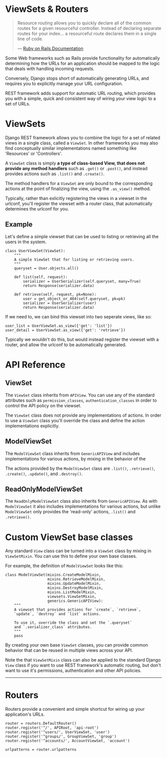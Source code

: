 <a class="github" href="routers.py"></a> <a class="github" href="viewsets.py"></a>

# ViewSets & Routers

> Resource routing allows you to quickly declare all of the common routes for a given resourceful controller. Instead of declaring separate routes for your index... a resourceful route declares them in a single line of code.
>
> &mdash; [Ruby on Rails Documentation][cite]

Some Web frameworks such as Rails provide functionality for automatically determining how the URLs for an application should be mapped to the logic that deals with handling incoming requests.

Conversely, Django stops short of automatically generating URLs, and requires you to explicitly manage your URL configuration.

REST framework adds support for automatic URL routing, which provides you with a simple, quick and consistent way of wiring your view logic to a set of URLs.

# ViewSets

Django REST framework allows you to combine the logic for a set of related views in a single class, called a `ViewSet`.  In other frameworks you may also find conceptually similar implementations named something like 'Resources' or 'Controllers'.

A `ViewSet` class is simply **a type of class-based View, that does not provide any method handlers** such as `.get()` or `.post()`, and instead provides actions such as `.list()` and `.create()`.

The method handlers for a `ViewSet` are only bound to the corresponding actions at the point of finalizing the view, using the `.as_view()` method.

Typically, rather than exlicitly registering the views in a viewset in the urlconf, you'll register the viewset with a router class, that automatically determines the urlconf for you.

## Example

Let's define a simple viewset that can be used to listing or retrieving all the users in the system.

    class UserViewSet(ViewSet):
        """
        A simple ViewSet that for listing or retrieving users.
        """
        queryset = User.objects.all()

        def list(self, request):
            serializer = UserSerializer(self.queryset, many=True)
            return Response(serializer.data)
            
        def retrieve(self, request, pk=None):
            user = get_object_or_404(self.queryset, pk=pk)
            serializer = UserSerializer(user)
            return Response(serializer.data)

If we need to, we can bind this viewset into two seperate views, like so:

    user_list = UserViewSet.as_view({'get': 'list'})
    user_detail = UserViewSet.as_view({'get': 'retrieve'})

Typically we wouldn't do this, but would instead register the viewset with a router, and allow the urlconf to be automatically generated.

# API Reference

## ViewSet

The `ViewSet` class inherits from `APIView`.  You can use any of the standard attributes such as `permission_classes`, `authentication_classes` in order to control the API policy on the viewset.

The `ViewSet` class does not provide any implementations of actions.  In order to use a `ViewSet` class you'll override the class and define the action implementations explicitly.

## ModelViewSet

The `ModelViewSet` class inherits from `GenericAPIView` and includes implementations for various actions, by mixing in the behavior of the

The actions provided by the `ModelViewSet` class are `.list()`, `.retrieve()`,  `.create()`, `.update()`, and `.destroy()`.

## ReadOnlyModelViewSet

The `ReadOnlyModelViewSet` class also inherits from `GenericAPIView`.  As with `ModelViewSet` it also includes implementations for various actions, but unlike `ModelViewSet` only provides the 'read-only' actions, `.list()` and `.retrieve()`.

# Custom ViewSet base classes 

Any standard `View` class can be turned into a `ViewSet` class by mixing in `ViewSetMixin`.  You can use this to define your own base classes.

For example, the definition of `ModelViewSet` looks like this:

    class ModelViewSet(mixins.CreateModelMixin,
                       mixins.RetrieveModelMixin,
                       mixins.UpdateModelMixin,
                       mixins.DestroyModelMixin,
                       mixins.ListModelMixin,
                       viewsets.ViewSetMixin,
                       generics.GenericAPIView):
        """
        A viewset that provides actions for `create`, `retrieve`,
        `update`, `destroy` and `list` actions.
        
        To use it, override the class and set the `.queryset`
        and `.serializer_class` attributes.
        """
        pass

By creating your own base `ViewSet` classes, you can provide common behavior that can be reused in multiple views across your API.

Note the that `ViewSetMixin` class can also be applied to the standard Django `View` class if you want to use REST framework's automatic routing, but don't want to use it's permissions, authentication and other API policies.

---

# Routers

Routers provide a convenient and simple shortcut for wiring up your application's URLs.

    router = routers.DefaultRouter()
    router.register('^/', APIRoot, 'api-root')
    router.register('^users/', UserViewSet, 'user')
    router.register('^groups/', GroupViewSet, 'group')
    router.register('^accounts/', AccountViewSet, 'account')

    urlpatterns = router.urlpatterns

[cite]: http://guides.rubyonrails.org/routing.html